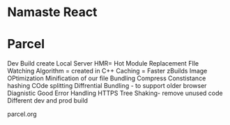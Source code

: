 # Namaste React

# Parcel
Dev Build
create Local Server
HMR= Hot Module Replacement
FIle Watching Algorithm = created in C++
Caching = Faster zBuilds
Image OPtimization
Minification of our file
Bundling
Compress
Constistance hashing
COde splitting
Diffrential Bundling - to support older browser
Diagnistic
Good Error Handling
HTTPS
Tree Shaking- remove unused code
Different dev and prod build

parcel.org